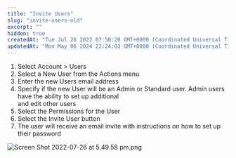 ```yaml
---
title: "Invite Users"
slug: "invite-users-old"
excerpt: ""
hidden: true
createdAt: "Tue Jul 26 2022 07:50:20 GMT+0000 (Coordinated Universal Time)"
updatedAt: "Mon May 06 2024 22:24:03 GMT+0000 (Coordinated Universal Time)"
---
```

1. Select Account > Users
2. Select a New User from the Actions menu
3. Enter the new Users email address
4. Specify if the new User will be an Admin or Standard user. Admin users have the ability to set up additional  
    and edit other users
5. Select the Permissions for the User
6. Select the Invite User button
7. The user will receive an email invite with instructions on how to set up their password

![](https://files.readme.io/768f073-Screen_Shot_2022-07-26_at_5.49.58_pm.png "Screen Shot 2022-07-26 at 5.49.58 pm.png")
